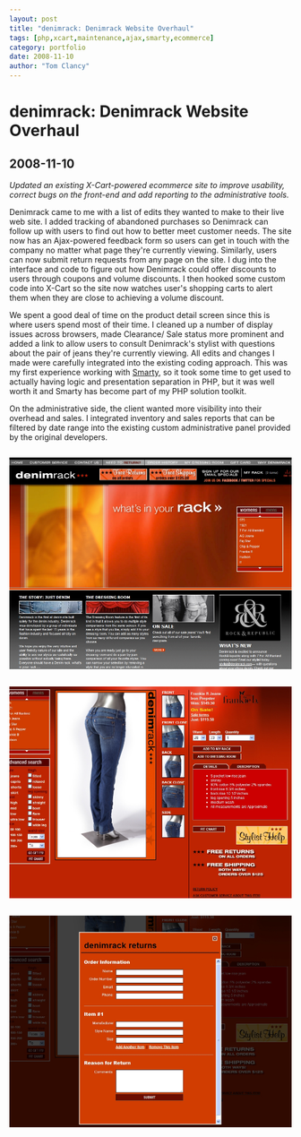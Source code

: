 ```yaml
---
layout: post
title: "denimrack: Denimrack Website Overhaul"
tags: [php,xcart,maintenance,ajax,smarty,ecommerce]
category: portfolio
date: 2008-11-10
author: "Tom Clancy"
---
```


# denimrack: Denimrack Website Overhaul

## 2008-11-10

_Updated an existing X-Cart-powered ecommerce site to improve usability, correct bugs on the front-end and add reporting to the administrative tools._

<p>Denimrack came to me with a list of edits they wanted to make to their live web site. I added tracking of abandoned purchases so Denimrack can follow up with users to find out how to better meet customer needs. The site now has an Ajax-powered feedback form so users can get in touch with the company no matter what page they're currently viewing. Similarly, users can now submit return requests from any page on the site. I dug into the interface and code to figure out how Denimrack could offer discounts to users through coupons and volume discounts. I then hooked some custom code into X-Cart so the site now watches user's shopping carts to alert them when they are close to achieving a volume discount.</p>
<p>We spent a good deal of time on the product detail screen since this is where users spend most of their time. I cleaned up a  number of display issues across browsers, made Clearance/ Sale status more prominent and added a link to allow users to consult Denimrack's stylist with questions about the pair of jeans they're currently viewing. All edits and changes I made were carefully integrated into the existing coding approach. This was my first experience working with <a href="http://www.smarty.net/">Smarty</a>, so it took some time to get used to actually having logic and presentation separation in PHP, but it was well worth it and Smarty has become part of my PHP solution toolkit.</p>
<p>On the administrative side, the client wanted more visibility into their overhead and sales. I integrated inventory and sales reports that can be filtered by date range into the existing custom administrative panel provided by the original developers.</p><img src="/assets/portfolio/dr-home.jpg" alt="Home Page " style="margin: 1em 0" />
<img src="/assets/portfolio/dr-detail.jpg" alt="Product Detail " style="margin: 1em 0" />
<img src="/assets/portfolio/dr-returns.jpg" alt="Returns Form You can make a return request from any page on the site without losing your place." style="margin: 1em 0" />

